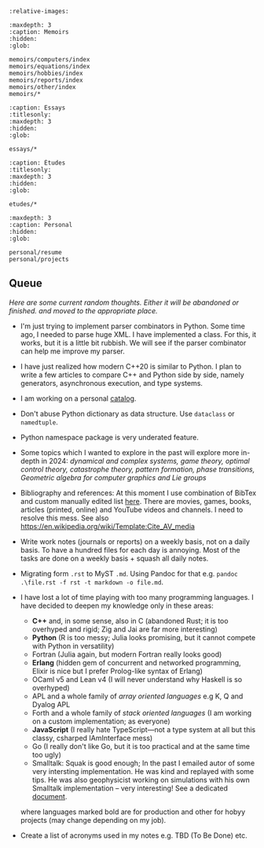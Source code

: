 ```{include} ../README.md
:relative-images:
```

```{toctree}
:maxdepth: 3
:caption: Memoirs
:hidden:
:glob:

memoirs/computers/index
memoirs/equations/index
memoirs/hobbies/index
memoirs/reports/index
memoirs/other/index
memoirs/*
```

```{toctree}
:caption: Essays 
:titlesonly:
:maxdepth: 3
:hidden:
:glob:

essays/*
```

```{toctree}
:caption: Études 
:titlesonly:
:maxdepth: 3
:hidden:
:glob:

etudes/*
```

```{toctree}
:maxdepth: 3
:caption: Personal
:hidden:
:glob:

personal/resume
personal/projects
```

## Queue

*Here are some current random thoughts. Either it will be abandoned or finished. and moved to the appropriate place.*

- I'm just trying to implement parser combinators in Python.
Some time ago, I needed to parse huge XML. I have implemented a class.
For this, it works, but it is a little bit rubbish. We will see if the parser combinator
can help me improve my parser.
- I have just realized how modern C++20 is similar to Python. I plan to write a few articles to
compare C++ and Python side by side, namely generators, asynchronous execution, and type systems.
- I am working on a personal [catalog](./memoirs/references.md).
- Don't abuse Python dictionary as data structure. Use `dataclass` or `namedtuple`.
- Python namespace package  is very underated feature.

- Some topics which I wanted to explore in the past will explore more in-depth in 2024: *dynamical and complex systems, game theory, optimal control theory, catastrophe theory, pattern formation, phase transitions, Geometric algebra for computer graphics and Lie groups*

- Bibliography and references: At this moment I use combination of BibTex and custom manually edited list [here](./memoirs/references.md). There are movies, games, books, articles (printed, online) and YouTube videos and channels. I need to resolve this mess. See also <https://en.wikipedia.org/wiki/Template:Cite_AV_media>

- Write work notes (journals or reports) on a weekly basis, not on a daily basis. To have a hundred files for each day is annoying. Most of the tasks are done on a weekly basis + squash all daily notes.

- Migrating form `.rst` to MyST `.md`. Using Pandoc for that e.g. `pandoc .\file.rst -f rst -t markdown -o file.md`.

- I have lost a lot of time playing with too many programming languages. I have decided to deepen my knowledge only in these areas:

  - **C++** and, in some sense, also in C (abandoned Rust; it is too overhyped and rigid; Zig and Jai are far more interesting)
  - **Python** (R is too messy; Julia looks promising, but it cannot compete with Python in versatility)
  - Fortran (Julia again, but modern Fortran really looks good)
  - **Erlang** (hidden gem of concurrent and networked programming, Elixir is nice but I prefer Prolog-like syntax of Erlang)
  - OCaml v5 and Lean v4 (I will never understand why Haskell is so overhyped)
  - APL and a whole family of *array oriented languages* e.g K, Q and Dyalog APL
  - Forth and a whole family of *stack oriented languages* (I am working on a custom implementation; as everyone)
  - **JavaScript** (I really hate TypeScript—not a type system at all but this classy, csharped IAmInterface mess)
  - Go (I really don't like Go, but it is too practical and at the same time too ugly)
  - Smalltalk: Squak is good enough; In the past I emailed autor of some very intersting implementation. He was kind and
    replayed with some tips. He was also geophysicist working on simulations with his own Smalltalk implementation &ndash; very interesting!
    See a dedicated [document](alltalk.md).
  
  where languages marked bold are for production and other for hobyy projects (may change depending on my job).

- Create a list of acronyms used in my notes e.g. TBD (To Be Done) etc.